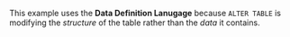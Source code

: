 This example uses the **Data Definition Lanugage** because `ALTER TABLE` is modifying the *structure* of the table rather than the *data* it contains.